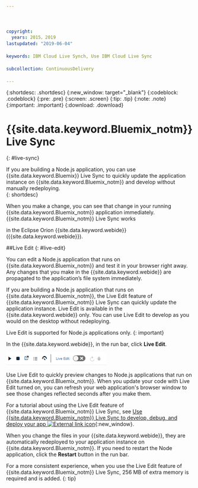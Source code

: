 ```yaml
---



copyright:
  years: 2015，2019
lastupdated: "2019-06-04"

keywords: IBM Cloud Live Synch, Use IBM Cloud Live Sync

subcollection: ContinuousDelivery

---
```


{:shortdesc: .shortdesc}
{:new_window: target="_blank"}
{:codeblock: .codeblock}
{:pre: .pre}
{:screen: .screen}
{:tip: .tip}
{:note: .note}
{:important: .important}
{:download: .download}

# {{site.data.keyword.Bluemix_notm}} Live Sync
{: #live-sync}

If you are building a Node.js application, you can use {{site.data.keyword.Bluemix}} Live Sync to quickly update the application instance on {{site.data.keyword.Bluemix_notm}} and develop without manually redeploying.   
{: shortdesc}

When you make a change, you can see that change in your running {{site.data.keyword.Bluemix_notm}} application immediately. {{site.data.keyword.Bluemix_notm}} Live Sync works
<!--from both the command line and -->
in the Eclipse Orion {{site.data.keyword.webide}} ({{site.data.keyword.webide}}). 

##Live Edit
{: #live-edit}

You can edit a Node.js application that runs on {{site.data.keyword.Bluemix_notm}} and test it in your browser right away. Any changes that you make in the {{site.data.keyword.webide}} are propagated to the application’s file system immediately.

If you are building a Node.js application that runs on {{site.data.keyword.Bluemix_notm}}, the Live Edit feature of {{site.data.keyword.Bluemix_notm}} Live Sync can quickly update the application instance. Live Edit is available in the {{site.data.keyword.webide}} only. You can use Live Edit to develop as you would on the desktop without redeploying.

Live Edit is supported for Node.js applications only.
{: important}

In the {{site.data.keyword.webide}}, in the run bar, click **Live Edit**.

![Image of Run bar with live edit](images/live-sync-light.png)

Use Live Edit to quickly preview changes to Node.js applications that run on {{site.data.keyword.Bluemix_notm}}. When you update your code with Live Edit turned on, you can refresh your web application's browser window to see those changes reflected seconds after you make them.

For a tutorial about using the Live Edit feature of {{site.data.keyword.Bluemix_notm}} Live Sync, see [Use {{site.data.keyword.Bluemix_notm}} Live Sync to develop, debug, and deploy your app ![External link icon](../../icons/launch-glyph.svg "External link icon")](https://www.ibm.com/cloud/garage/tutorials/use-live-sync-to-develop-debug-and-deploy-your-app){:new_window}.

When you change the files in your {{site.data.keyword.webide}}, they are automatically redeployed to your application instance on {{site.data.keyword.Bluemix_notm}}. If you need to restart the Node application, click the **Restart** button in the run bar.

For a more consistent experience, when you use the Live Edit feature of {{site.data.keyword.Bluemix_notm}} Live Sync, 256 MB of extra memory is required and is added.
{: tip}
